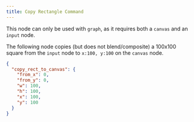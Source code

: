 ```yaml
---
title: Copy Rectangle Command
---
```


This node can only be used with `graph`, as it requires both a `canvas` and an `input` node.

The following node copies (but does not blend/composite) a 100x100 square from the `input` node to `x:100, y:100` on the `canvas` node.

```json
{
  "copy_rect_to_canvas": {
    "from_x": 0,
    "from_y": 0,
    "w": 100,
    "h": 100,
    "x": 100,
    "y": 100
  }
}
```
